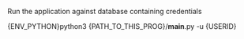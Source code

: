 Run the application against database containing credentials

{ENV_PYTHON}python3 {PATH_TO_THIS_PROG}/__main__.py -u {USERID}
